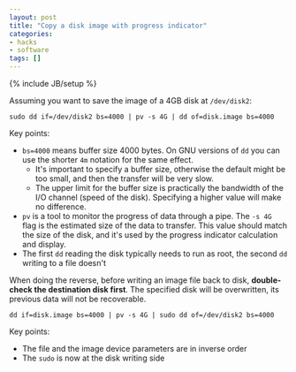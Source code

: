```yaml
---
layout: post
title: "Copy a disk image with progress indicator"
categories:
- hacks
- software
tags: []
---
```

{% include JB/setup %}

Assuming you want to save the image of a 4GB disk at `/dev/disk2`:

    sudo dd if=/dev/disk2 bs=4000 | pv -s 4G | dd of=disk.image bs=4000

Key points:

- `bs=4000` means buffer size 4000 bytes. On GNU versions of `dd` you can use the shorter `4m` notation for the same effect.
  + It's important to specify a buffer size, otherwise the default might be too small, and then the transfer will be very slow.
  + The upper limit for the buffer size is practically the bandwidth of the I/O channel (speed of the disk). Specifying a higher value will make no difference.
- `pv` is a tool to monitor the progress of data through a pipe. The `-s 4G` flag is the estimated size of the data to transfer. This value should match the size of the disk, and it's used by the progress indicator calculation and display.
- The first `dd` reading the disk typically needs to run as root, the second `dd` writing to a file doesn't

When doing the reverse,
before writing an image file back to disk,
**double-check the destination disk first**.
The specified disk will be overwritten,
its previous data will not be recoverable.

    dd if=disk.image bs=4000 | pv -s 4G | sudo dd of=/dev/disk2 bs=4000

Key points:

- The file and the image device parameters are in inverse order
- The `sudo` is now at the disk writing side
